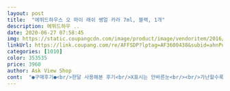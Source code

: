 ```yaml
---
layout: post 
title:  "에뛰드하우스 오 마이 래쉬 쌩얼 카라 7ml, 블랙, 1개" 
description: 에뛰드하우 ..
date: 2020-06-27 07:58:45 
img: https://static.coupangcdn.com/image/product/image/vendoritem/2016/11/28/3017954951/13a62b03-9e10-4c69-967a-02ad718e1965.jpg 
linkUrl: https://link.coupang.com/re/AFFSDP?lptag=AF3600438&subid=ahnPublicAsk&pageKey=2658021&itemId=12286782&vendorItemId=3017954951&traceid=V0-113-2ebd6f4a8ef06e98 
categories: [1010] 
color: 353535 
price: 3960 
author: Ask View Shop 
cont:  "●구매후기●<br/>한달 사용해본 후기<br/>X표시는 안바른눈<br/><br/>가난할수록 뚱뚱하다는데<br/>겁나 못생김 주의하세여... <br/>.<br/>.<br/>ㅠ<br/>계속 똑같음<br/>그게잘올라간다그래서ㅋㅋㅋ 요즘 다시 슬슬 화장을 살짝<br/>근데 아기낳고선 화장을거의 안하다보니 그것마저할기회가없다가<br/>내 속눈썹이 가난해서<br/>내가 이노무것땜에 사진 찍느라 개고생ㅠ<br/>내눈같은 사람은<br/>내눈은 눈두덩이 지방만 잔뜩<br/>네번째 바르고<br/>눈두덩이가 뚱뚱한건가... <br/>ㅠ<br/>다 다른 사진임<br/>다섯번째 바르려다 포기함<br/>돈이 돈을 부르고<br/>두번째 사진은 바른후에 30초 뒤에 물티슈로 지워본건데요<br/>뚜껑열어 솔을 보자마자  망<br/>뜬눈  감은눈 옆눈<br/>롱래쉬 이런거 말고<br/>마른후 두번 발라봄<br/>마스카라액이 다 마르기까지 시간이 조금 걸리지만 다 마르면 물이나 유분기에 쉽게 지워진다던지 번지고 가루떨어짐  등은 없었구여 아주 만족스럽게 사용하고 있습니다!<br/>맘에들었어요 요즘은 마스카라는 이거만써요ㅋ<br/>뭉침없는건 좋지만 생각보다 너무 묽고 색도 연하더라구요<br/>뭐로 길어진다는건가... <br/><br/>바른거같지도 않고 어쩌라는건지... <br/><br/>바를수록 길어진다더니... <br/><br/>발색이 왜이렇게 흐리멍텅한가 하고 손목에 한번 쓱 발라봤는데 아무것도 안 묻어서 투명 마스카라인 줄 알았어요.<br/><br/>번호표시는 바른 횟수<br/>변화없음<br/>보람이라도 있어야하는데 망이다 망 ㅠ<br/>볼륨마스카라써야함<br/>부자는 계속 부자라더니<br/>사진만 봐도 발색력 차이와 뭉침차이가 잘 보이네요<br/>사진에 표시해서 비교를 올려봄<br/>사팔이 될거같아 ㅠㅠ<br/>새로 산 뷰러도 망했는데... <br/>.<br/>.<br/><br/>세번째 눈사진은 뷰러로 빡! 찝고 쌩얼카라+ 불고데기 한거에요.<br/><br/>세번째 발라봄... <br/><br/>속눈썹 색만 조금 뚜렷해지면서 뭉침없고 묻어남 없는 자연스러운 마스카라 찾다가 한번 주문 해봤습니다.<br/><br/>속눈썹도 속눈썹이 부르는거구나<br/>속눈썹도 없고<br/>슬프다<br/>쌩얼같은 화장에는 딱입니다<br/>쌩얼카라는 마르는데까지 시간이 좀 걸리는듯 합니다!<br/>쌩얼카라는 흔적도 없이 사라졌지만 잉크거시기는 뒤끝이 기네요.<br/> 안닦여서 빡빡 문지르느라 좀 빨개짐<br/>아   눈이 피곤하다... <br/><br/>아래 뭉친듯 진하게 발린쪽이 제가 원래 쓰던 제품인 페리뭐시기 잉크거시기 마스카라에요 이건 쓱싹질 약하게 딱 2번 했어요.<br/><br/>않고 한것같아요ㅋ 근데 뭉침도 없고 이쁘고자연스럽게올라가서 컬유지가<br/>어쩔<br/>오래가네요ㅋ<br/>온리 볼륨<br/>요약평: 뭉침없다.<br/> 마르면 안번진다.<br/> 가루날림 없다.<br/> 컬링, 롱래쉬 기능 보통.<br/> 발색 보통.<br/> 자연스럽다.<br/><br/>우연히 보고서 지름신강림해 사봤어요 이거랑 에뛰드 뷰러도같이샀어요<br/>원래는 화장을 잘하지도 못할뿐더러 속눈썹이 많이 쳐진편이라 속눈썹연장하거나 붙이고 다녔어요<br/>위에 골고루 연하게 발린쪽이 본제품인 쌩얼카라구요 힘줘서 누른 상태로 손목에 쓱싹질 8번 정도 한 발색입니다.<br/><br/>이게 이름 그대로 쌩얼화장에 딱인 마스카라네여<br/>저는 아직 내공이 모자라서  다른분들후기처럼 마스카라안한것같지는<br/>절대 같은사진 아님<br/>제가 잠시 잊었어여<br/>좀 살짝 진해졌다고나 할까... <br/><br/>짧고... <br/><br/>처음 쓸때보다 몇번 쓰고난 뒤부터가 더 좋은거 같은 느낌이에여 속눈썹도 자연스럽게 길어보이고 너무 좋네여<br/>피부화장에 눈썹 립스틱만하고 아이라인도안하고 섀도도안하고 뷰러로찝기만하고 쌩얼마스카라만했는데도 눈매가 굉장히 진해보이고<br/>하게됐거든요ㅋㅋㅋ 시댁쪽 사촌아가씨결혼식이 있어서<br/>한번 바르자 마자 망... <br/>.<br/>ㅋㅋㅋ<br/>혹시 나만 느끼는 감정?<br/>화이바도 안보이고 솔이 너무 얌전한것이... <br/><br/>" 
---
```

